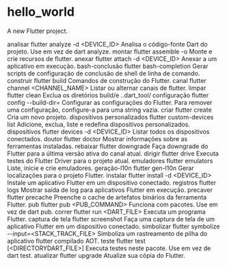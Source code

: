 # hello_world

A new Flutter project.

analisar	flutter analyze -d <DEVICE_ID>	Analisa o código-fonte Dart do projeto.
Use em vez de dart analyze.
montar	flutter assemble -o <DIRECTORY>	Monte e crie recursos de flutter.
anexar	flutter attach -d <DEVICE_ID>	Anexar a um aplicativo em execução.
bash-conclusão	flutter bash-completion	Gerar scripts de configuração de conclusão de shell de linha de comando.
construir	flutter build <DIRECTORY>	Comandos de construção do Flutter.
canal	flutter channel <CHANNEL_NAME>	Listar ou alternar canais de flutter.
limpar	flutter clean	Exclua os diretórios build/e ..dart_tool/
configuração	flutter config --build-dir=<DIRECTORY>	Configurar as configurações do Flutter. Para remover uma configuração, configure-a para uma string vazia.
criar	flutter create <DIRECTORY>	Cria um novo projeto.
dispositivos personalizados	flutter custom-devices list	Adicione, exclua, liste e redefina dispositivos personalizados.
dispositivos	flutter devices -d <DEVICE_ID>	Listar todos os dispositivos conectados.
doutor	flutter doctor	Mostrar informações sobre as ferramentas instaladas.
rebaixar	flutter downgrade	Faça downgrade do Flutter para a última versão ativa do canal atual.
dirigir	flutter drive	Executa testes do Flutter Driver para o projeto atual.
emuladores	flutter emulators	Liste, inicie e crie emuladores.
geração-l10n	flutter gen-l10n <DIRECTORY>	Gerar localizações para o projeto Flutter.
instalar	flutter install -d <DEVICE_ID>	Instale um aplicativo Flutter em um dispositivo conectado.
registros	flutter logs	Mostrar saída de log para aplicativos Flutter em execução.
precaver	flutter precache <ARGUMENTS>	Preenche o cache de artefatos binários da ferramenta Flutter.
pub	flutter pub <PUB_COMMAND>	Funciona com pacotes.
Use em vez de dart pub.
correr	flutter run <DART_FILE>	Executa um programa Flutter.
captura de tela	flutter screenshot	Faça uma captura de tela de um aplicativo Flutter em um dispositivo conectado.
simbolizar	flutter symbolize --input=<STACK_TRACK_FILE>	Simboliza um rastreamento de pilha do aplicativo flutter compilado AOT.
teste	flutter test [<DIRECTORYDART_FILE>]	Executa testes neste pacote.
Use em vez de dart test.
atualizar	flutter upgrade	Atualize sua cópia do Flutter.